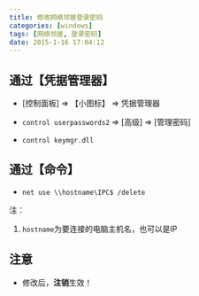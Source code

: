 ```yaml
---
title: 修改网络邻居登录密码
categories: [windows]
tags: [网络邻居, 登录密码]
date: 2015-1-16 17:04:12
---
```


## 通过【凭据管理器】

-   [控制面板] => 【小图标】 => 凭据管理器

-   `control userpasswords2` => [高级] => [管理密码]

-   `control keymgr.dll`

## 通过【命令】

-   `net use \\hostname\IPC$ /delete`

注：

1.  `hostname`为要连接的电脑主机名，也可以是IP

## 注意

-   修改后，**注销**生效！
